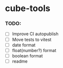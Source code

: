 # cube-tools

### TODO:

- [ ] Improve CI autopublish
- [ ] Move tests to vitest
- [ ] date format
- [ ] float(number?) format
- [ ] boolean format
- [ ] readme
